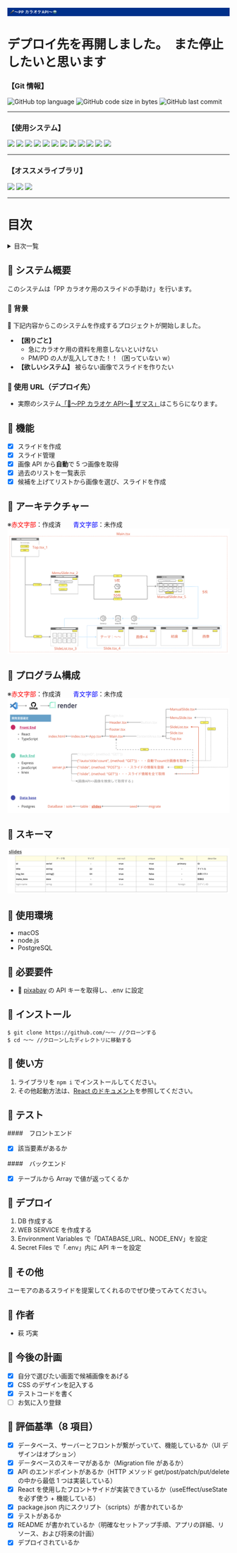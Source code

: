 ![](img/2023-06-08-23-27-14.png)

# デプロイ先を再開しました。　また停止したいと思います

### 【Git 情報】

![GitHub top language](https://img.shields.io/github/languages/top/hagi-takumi/-solo_project)
![GitHub code size in bytes](https://img.shields.io/github/languages/code-size/hagi-takumi/-solo_project)
![GitHub last commit](https://img.shields.io/github/last-commit/hagi-takumi/-solo_project)

---

### 【使用システム】

<div>
<img src="https://img.shields.io/badge/-Git-F05032.svg?logo=git&style=plastic">
<img src="https://img.shields.io/badge/-Javascript-F7DF1E.svg?logo=javascript&style=plastic">
<img src="https://img.shields.io/badge/-Typescript-007ACC.svg?logo=typescript&style=plastic">
<img src="https://img.shields.io/badge/-Css3-1572B6.svg?logo=css3&style=plastic">
<img src="https://img.shields.io/badge/-Html5-E34F26.svg?logo=html5&style=plastic">
<img src="https://img.shields.io/badge/-Postgresql-336791.svg?logo=postgresql&style=plastic">
<img src="https://img.shields.io/badge/-Postman-FF6C37.svg?logo=postman&style=plastic">
<img src="https://img.shields.io/badge/-React-61DAFB.svg?logo=react&style=plastic">
<img src="https://img.shields.io/badge/-Slack-4A154B.svg?logo=slack&style=plastic">
<img src="https://img.shields.io/badge/-Node.js-339933.svg?logo=node.js&style=plastic">
<img src="https://img.shields.io/badge/-Nodemon-76D04B.svg?logo=nodemon&style=plastic">
<img src="https://img.shields.io/badge/-Npm-CB3837.svg?logo=npm&style=plastic">
</div>

<hr>

### 【オススメライブラリ】

<div>
<img src="https://img.shields.io/badge/swiper-React-61DAFB.svg?logo=react&style=plastic">
<img src="https://img.shields.io/badge/doctoc-Git-F05032.svg?logo=git&style=plastic">
<img src="https://img.shields.io/badge/axios-Node.js-339933.svg?logo=node.js&style=plastic">
</div>

<hr>

# 目次

<details>

<summary>目次一覧</summary>

<!-- START doctoc generated TOC please keep comment here to allow auto update -->
<!-- DON'T EDIT THIS SECTION, INSTEAD RE-RUN doctoc TO UPDATE -->

- [🎤 システム概要](#-%E3%82%B7%E3%82%B9%E3%83%86%E3%83%A0%E6%A6%82%E8%A6%81)
  - [🎤 背景](#-%E8%83%8C%E6%99%AF)
  - [🎤 使用 URL（デプロイ先）](#-%E4%BD%BF%E7%94%A8-url%E3%83%87%E3%83%97%E3%83%AD%E3%82%A4%E5%85%88)
- [🎤 機能](#-%E6%A9%9F%E8%83%BD)
- [🎤 アーキテクチャー](#-%E3%82%A2%E3%83%BC%E3%82%AD%E3%83%86%E3%82%AF%E3%83%81%E3%83%A3%E3%83%BC)
- [🎤 プログラム構成](#-%E3%83%97%E3%83%AD%E3%82%B0%E3%83%A9%E3%83%A0%E6%A7%8B%E6%88%90)
- [🎤 スキーマ](#-%E3%82%B9%E3%82%AD%E3%83%BC%E3%83%9E)
- [🎤 使用環境](#-%E4%BD%BF%E7%94%A8%E7%92%B0%E5%A2%83)
- [🎤 必要要件](#-%E5%BF%85%E8%A6%81%E8%A6%81%E4%BB%B6)
- [🎤 インストール](#-%E3%82%A4%E3%83%B3%E3%82%B9%E3%83%88%E3%83%BC%E3%83%AB)
- [🎤 使い方](#-%E4%BD%BF%E3%81%84%E6%96%B9)
- [🎤 テスト](#-%E3%83%86%E3%82%B9%E3%83%88)
- [🎤 デプロイ](#-%E3%83%87%E3%83%97%E3%83%AD%E3%82%A4)
- [🎤 その他](#-%E3%81%9D%E3%81%AE%E4%BB%96)
- [🎤 作者](#-%E4%BD%9C%E8%80%85)
- [🎤 今後の計画](#-%E4%BB%8A%E5%BE%8C%E3%81%AE%E8%A8%88%E7%94%BB)
- [🎤 評価基準（8 項目）](#-%E8%A9%95%E4%BE%A1%E5%9F%BA%E6%BA%968-%E9%A0%85%E7%9B%AE)

<!-- END doctoc generated TOC please keep comment here to allow auto update -->

</details>

## 🎤 システム概要

このシステムは「PP カラオケ用のスライドの手助け」を行います。

### 🎤 背景

🚩 下記内容からこのシステムを作成するプロジェクトが開始しました。

- **【困りごと】**
  - 急にカラオケ用の資料を用意しないといけない
  - PM/PD の人が乱入してきた！！（困っていない w）
- **【欲しいシステム】** 被らない画像でスライドを作りたい

### 🎤 使用 URL（デプロイ先）

- 実際のシステム[「🎤〜PP カラオケ API〜🤖 ザマス」](https://hagiiiii.onrender.com)はこちらになります。

## 🎤 機能

- [x] スライドを作成
- [x] スライド管理
- [x] 画像 API から**自動**で 5 つ画像を取得
- [x] 過去のリストを一覧表示
- [x] 候補を上げてリストから画像を選び、スライドを作成

## 🎤 アーキテクチャー

※<font color="Red">赤文字部</font>：作成済　　<font color="blue">青文字部</font>：未作成
![](img/2023-06-09-08-22-32.png)

## 🎤 プログラム構成

※<font color="Red">赤文字部</font>：作成済　　<font color="blue">青文字部</font>：未作成
![](img/2023-06-09-08-26-05.png)

## 🎤 スキーマ

![](img/2023-06-09-01-04-58.png)

## 🎤 使用環境

- macOS
- node.js
- PostgreSQL

## 🎤 必要要件

- 🔑 [pixabay](https://pixabay.com/ja/) の API キーを取得し、.env に設定

## 🎤 インストール

```
$ git clone https://github.com/〜〜 //クローンする
$ cd 〜〜 //クローンしたディレクトリに移動する
```

## 🎤 使い方

1. ライブラリを `npm i` でインストールしてください。
2. その他起動方法は、[React のドキュメント](/README_Install.ja.md)を参照してください。

## 🎤 テスト

####　フロントエンド

- [x] 該当要素があるか

####　バックエンド

- [x] テーブルから Array で値が返ってくるか

## 🎤 デプロイ

1. DB 作成する
2. WEB SERVICE を作成する
3. Environment Variables で「DATABASE_URL、NODE_ENV」を設定
4. Secret Files で「.env」内に API キーを設定

## 🎤 その他

ユーモアのあるスライドを提案してくれるのでぜひ使ってみてください。

## 🎤 作者

- 萩 巧実

## 🎤 今後の計画

- [x] 自分で選びたい画面で候補画像をあげる
- [x] CSS のデザインを記入する
- [x] テストコードを書く
- [ ] お気に入り登録

## 🎤 評価基準（8 項目）

- [x] データベース、サーバーとフロントが繋がっていて、機能しているか（UI デザインはオプション）
- [x] データベースのスキーマがあるか（Migration file があるか）
- [x] API のエンドポイントがあるか（HTTP メソッド get/post/patch/put/delete の中から最低 1 つは実装している）
- [x] React を使用したフロントサイドが実装できているか（useEffect/useState を必ず使う + 機能している）
- [x] package.json 内にスクリプト（scripts）が書かれているか
- [x] テストがあるか
- [x] README が書かれているか（明確なセットアップ手順、アプリの詳細、リソース、および将来の計画）
- [x] デプロイされているか
